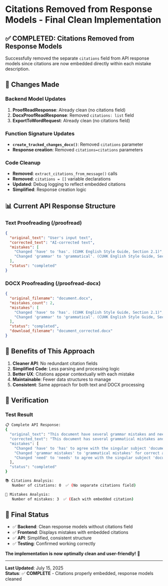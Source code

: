 # Citations Removed from Response Models - Final Clean Implementation

## ✅ **COMPLETED**: Citations Removed from Response Models

Successfully removed the separate `citations` field from API response models since citations are now embedded directly within each mistake description.

## 🔧 **Changes Made**

### **Backend Model Updates**
1. **ProofReadResponse**: Already clean (no citations field)
2. **DocxProofReadResponse**: Removed `citations: list` field
3. **ExportToWordRequest**: Already clean (no citations field)

### **Function Signature Updates**
- **`create_tracked_changes_docx()`**: Removed `citations` parameter
- **Response creation**: Removed `citations=citations` parameters

### **Code Cleanup**
- **Removed**: `extract_citations_from_message()` calls
- **Removed**: `citations = []` variable declarations
- **Updated**: Debug logging to reflect embedded citations
- **Simplified**: Response creation logic

## 📊 **Current API Response Structure**

### **Text Proofreading (/proofread)**
```json
{
  "original_text": "User's input text",
  "corrected_text": "AI-corrected text",
  "mistakes": [
    "Changed 'have' to 'has'. (CUHK English Style Guide, Section 2.1)",
    "Changed 'grammar' to 'grammatical'. (CUHK English Style Guide, Section 2.2)"
  ],
  "status": "completed"
}
```

### **DOCX Proofreading (/proofread-docx)**
```json
{
  "original_filename": "document.docx",
  "mistakes_count": 2,
  "mistakes": [
    "Changed 'have' to 'has'. (CUHK English Style Guide, Section 2.1)",
    "Changed 'grammar' to 'grammatical'. (CUHK English Style Guide, Section 2.2)"
  ],
  "status": "completed",
  "download_filename": "document_corrected.docx"
}
```

## 🎯 **Benefits of This Approach**

1. **Cleaner API**: No redundant citation fields
2. **Simplified Code**: Less parsing and processing logic
3. **Better UX**: Citations appear contextually with each mistake
4. **Maintainable**: Fewer data structures to manage
5. **Consistent**: Same approach for both text and DOCX processing

## 🧪 **Verification**

### **Test Result**
```bash
📋 Complete API Response:
{
  "original_text": "This document have several grammar mistakes and need corrections.",
  "corrected_text": "This document has several grammatical mistakes and needs corrections.", 
  "mistakes": [
    "Changed 'have' to 'has' to agree with the singular subject 'document'. (CUHK English Style Guide, Section 2.1: Subject-Verb Agreement)",
    "Changed 'grammar mistakes' to 'grammatical mistakes' for correct adjective usage. (CUHK English Style Guide, Section 2.2: Word Forms)",
    "Changed 'need' to 'needs' to agree with the singular subject 'document'. (CUHK English Style Guide, Section 2.1: Subject-Verb Agreement)"
  ],
  "status": "completed"
}

📚 Citations Analysis:
   Number of citations: 0  ✅ (No separate citations field)

🔧 Mistakes Analysis:
   Number of mistakes: 3  ✅ (Each with embedded citation)
```

## 🎉 **Final Status**

- ✅ **Backend**: Clean response models without citations field
- ✅ **Frontend**: Displays mistakes with embedded citations
- ✅ **API**: Simplified, consistent structure
- ✅ **Testing**: Confirmed working correctly

**The implementation is now optimally clean and user-friendly!** 🚀

---

**Last Updated**: July 15, 2025  
**Status**: ✅ **COMPLETE** - Citations properly embedded, response models cleaned
